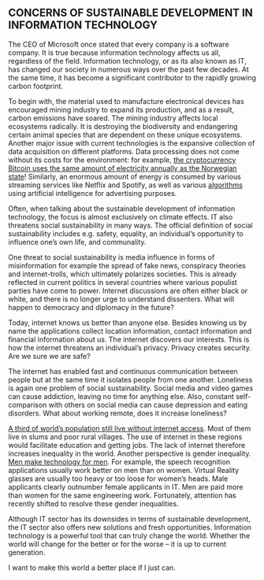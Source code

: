 ## CONCERNS OF SUSTAINABLE DEVELOPMENT IN INFORMATION TECHNOLOGY

The CEO of Microsoft once stated that every company is a software company. It is true because information technology affects us all, regardless of the field. Information technology, or as its also known as IT, has changed our society in numerous ways over the past few decades. At the same time, it has become a significant contributor to the rapidly growing carbon footprint.

To begin with, the material used to manufacture electronical devices has encouraged mining industry to expand its production, and as a result, carbon emissions have soared. The mining industry affects local ecosystems radically. It is destroying the biodiversity and endangering certain animal species that are dependent on these unique ecosystems. Another major issue with current technologies is the expansive collection of data acquisition on different platforms. Data processing does not come without its costs for the environment: for example, [the cryptocurrency Bitcoin uses the same amount of electricity annually as the Norwegian state](https://www.forbes.com/advisor/investing/cryptocurrency/bitcoins-energy-usage-explained/)! Similarly, an enormous amount of energy is consumed by various streaming services like Netflix and Spotify, as well as various [algorithms](https://greensoftware.foundation/articles/why-should-sustainability-be-a-first-class-consideration-for-ai-systems) using artificial intelligence for advertising purposes.

Often, when talking about the sustainable development of information technology, the focus is almost exclusively on climate effects. IT also threatens social sustainability in many ways. The official definition of social sustainability includes e.g. safety, equality, an individual’s opportunity to influence one’s own life, and communality.

One threat to social sustainability is media influence in forms of misinformation for example the spread of fake news, conspiracy theories and internet-trolls, which ultimately polarizes societies. This is already reflected in current politics in several countries where various populist parties have come to power. Internet discussions are often either black or white, and there is no longer urge to understand dissenters. What will happen to democracy and diplomacy in the future?

Today, internet knows us better than anyone else. Besides knowing us by name the applications collect location information, contact information and financial information about us. The internet discovers our interests. This is how the internet threatens an individual’s privacy. Privacy creates security. Are we sure we are safe?

The internet has enabled fast and continuous communication between people but at the same time it isolates people from one another. Loneliness is again one problem of social sustainability. Social media and video games can cause addiction, leaving no time for anything else. Also, constant self-comparison with others on social media can cause depression and eating disorders. What about working remote, does it increase loneliness?

[A third of world’s population still live without internet access](https://www.theguardian.com/technology/2021/nov/30/more-than-a-third-of-worlds-population-has-never-used-the-internet-says-un). Most of them live in slums and poor rural villages. The use of internet in these regions would facilitate education and getting jobs. The lack of internet therefore increases inequality in the world. Another perspective is gender inequality. [Men make technology for men](https://www.maynoothuniversity.ie/research/spotlight-research/are-new-technologies-men-only). For example, the speech recognition applications usually work better on men than on women. Virtual Reality glasses are usually too heavy or too loose for women’s heads. Male applicants clearly outnumber female applicants in IT. Men are paid more than women for the same engineering work. Fortunately, attention has recently shifted to resolve these gender inequalities.

Although IT sector has its downsides in terms of sustainable development, the IT sector also offers new solutions and fresh opportunities. Information technology is a powerful tool that can truly change the world. Whether the world will change for the better or for the worse – it is up to current generation.


I want to make this world a better place if I just can.
